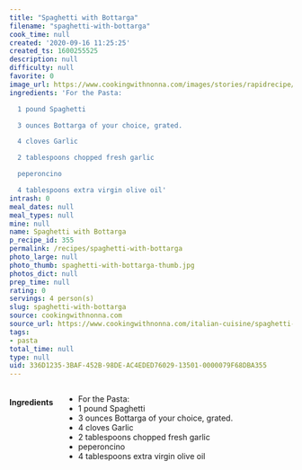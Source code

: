 ```yaml
---
title: "Spaghetti with Bottarga"
filename: "spaghetti-with-bottarga"
cook_time: null
created: '2020-09-16 11:25:25'
created_ts: 1600255525
description: null
difficulty: null
favorite: 0
image_url: https://www.cookingwithnonna.com/images/stories/rapidrecipe/th/cropped-1939-spaghetti%20with%20bottarga%20-%201000.jpg
ingredients: 'For the Pasta:

  1 pound Spaghetti

  3 ounces Bottarga of your choice, grated.

  4 cloves Garlic

  2 tablespoons chopped fresh garlic

  peperoncino

  4 tablespoons extra virgin olive oil'
intrash: 0
meal_dates: null
meal_types: null
mine: null
name: Spaghetti with Bottarga
p_recipe_id: 355
permalink: /recipes/spaghetti-with-bottarga
photo_large: null
photo_thumb: spaghetti-with-bottarga-thumb.jpg
photos_dict: null
prep_time: null
rating: 0
servings: 4 person(s)
slug: spaghetti-with-bottarga
source: cookingwithnonna.com
source_url: https://www.cookingwithnonna.com/italian-cuisine/spaghetti-with-bottarga.html
tags:
- pasta
total_time: null
type: null
uid: 336D1235-3BAF-452B-98DE-AC4EDED76029-13501-0000079F68DBA355
---
```

<div class="large-8 medium-7 columns" id="writeup">	</div><!-- #writeup -->
</div><!-- #row-one -->
<div class="row" id="row-two">	<div class="medium-4 small-5 columns" id="ingredients"><h4>Ingredients</h4><div class="box box-ingredients content"><ul>
<li>For the Pasta:</li>
<li>1 pound Spaghetti</li>
<li>3 ounces Bottarga of your choice, grated.</li>
<li>4 cloves Garlic</li>
<li>2 tablespoons chopped fresh garlic</li>
<li>peperoncino</li>
<li>4 tablespoons extra virgin olive oil</li>
</ul>
</div>	</div>	<div class="medium-6 small-7 columns" id="directions">	</div>